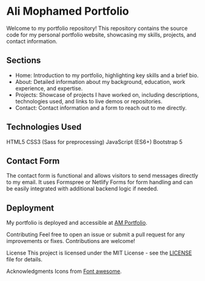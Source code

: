 # Ali Mophamed Portfolio
Welcome to my portfolio repository! This repository contains the source code for my personal portfolio website, showcasing my skills, projects, and contact information.

## Sections
- Home: Introduction to my portfolio, highlighting key skills and a brief bio.
- About: Detailed information about my background, education, work experience, and expertise.
- Projects: Showcase of projects I have worked on, including descriptions, technologies used, and links to live demos or repositories.
- Contact: Contact information and a form to reach out to me directly.
## Technologies Used
HTML5
CSS3 (Sass for preprocessing)
JavaScript (ES6+)
Bootstrap 5

## Contact Form
The contact form is functional and allows visitors to send messages directly to my email. It uses Formspree or Netlify Forms for form handling and can be easily integrated with additional backend logic if needed.

## Deployment
My portfolio is deployed and accessible at [AM Portfolio](https://github.com/AliSaadOthman/AM_Portfolio).

Contributing
Feel free to open an issue or submit a pull request for any improvements or fixes. Contributions are welcome!

License
This project is licensed under the MIT License - see the [LICENSE](./LICENSE)
 file for details.

Acknowledgments
Icons from [Font awesome](https://fontawesome.com/).
